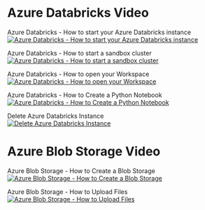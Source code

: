 # Azure Databricks Video

Azure Databricks - How to start your Azure Databricks instance <BR>
[![Azure Databricks - How to start your Azure Databricks instance](https://img.youtube.com/vi/N-01aw9WPq4/0.jpg)](https://www.youtube.com/embed/N-01aw9WPq4 "Azure Databricks - How to start your Azure Databricks instance")
<BR>  
  
Azure Databricks - How to start a sandbox cluster <BR>
[![Azure Databricks - How to start a sandbox cluster](https://img.youtube.com/vi/K4hA0YuVK7A/0.jpg)](https://www.youtube.com/embed/K4hA0YuVK7A "Azure Databricks - How to start a sandbox cluster")
<BR>

Azure Databricks - How to open your Workspace <BR>
[![Azure Databricks - How to open your Workspace](https://img.youtube.com/vi/xWSJ04ESzmc/0.jpg)](https://www.youtube.com/embed/xWSJ04ESzmc "Azure Databricks - How to open your Workspace")
<BR>  
  
Azure Databricks - How to Create a Python Notebook <BR>
[![Azure Databricks - How to Create a Python Notebook](https://img.youtube.com/vi/WnAR73PmC4Q/0.jpg)](https://www.youtube.com/embed/WnAR73PmC4Q "Azure Databricks - How to Create a Python Notebook")
<BR>

Delete Azure Databricks Instance <BR>
[![Delete Azure Databricks Instance](https://img.youtube.com/vi/E-PAp0VmFO8/0.jpg)](https://www.youtube.com/embed/E-PAp0VmFO8 "Delete Azure Databricks Instance")
<BR>



# Azure Blob Storage Video

Azure Blob Storage - How to Create a Blob Storage <BR>
[![Azure Blob Storage - How to Create a Blob Storage](https://img.youtube.com/vi/O-NzaWoprUQ/0.jpg)](https://www.youtube.com/embed/O-NzaWoprUQ "Azure Blob Storage - How to Create a Blob Storage")
<BR>

Azure Blob Storage - How to Upload Files <BR>
[![Azure Blob Storage - How to Upload Files](https://img.youtube.com/vi/bhSDrJm_7-8/0.jpg)](https://www.youtube.com/embed/bhSDrJm_7-8 "Azure Blob Storage - How to Upload Files")
<BR>
  
  
